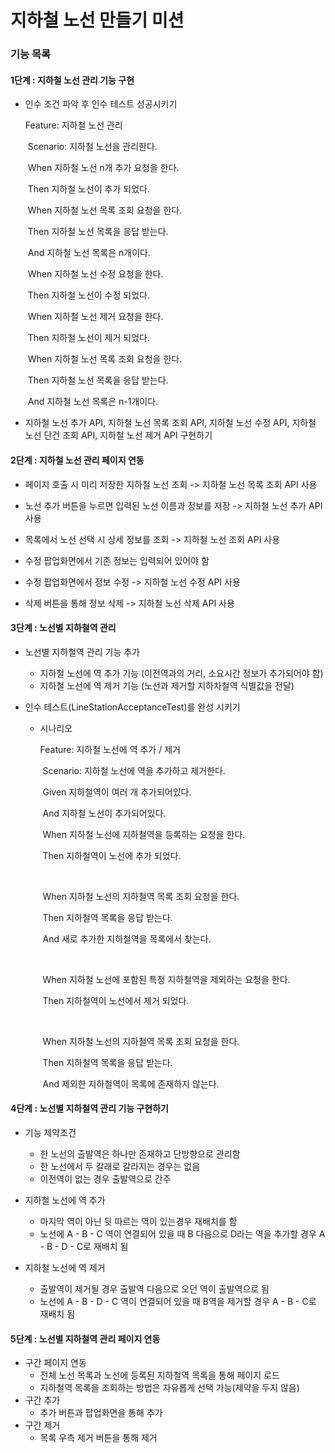 # 지하철 노선 만들기 미션

### 기능 목록

#### 1단계 : 지하철 노선 관리 기능 구현

- 인수 조건 파악 후 인수 테스트 성공시키기

  Feature: 지하철 노선 관리   

  ​	Scenario: 지하철 노선을 관리한다.    

  ​		When 지하철 노선 n개 추가 요청을 한다.    

  ​		Then 지하철 노선이 추가 되었다.        

  

  ​		When 지하철 노선 목록 조회 요청을 한다.    

  ​		Then 지하철 노선 목록을 응답 받는다.    

  ​		And 지하철 노선 목록은 n개이다.        

  

  ​		When 지하철 노선 수정 요청을 한다.   

  ​		Then 지하철 노선이 수정 되었다.     

  

  ​		When 지하철 노선 제거 요청을 한다.    

  ​		Then 지하철 노선이 제거 되었다.        

  

  ​		When 지하철 노선 목록 조회 요청을 한다.    

  ​		Then 지하철 노선 목록을 응답 받는다.    

  ​		And 지하철 노선 목록은 n-1개이다.

- 지하철 노선 추가 API, 지하철 노선 목록 조회 API, 지하철 노선 수정 API, 지하철 노선 단건 조회 API, 지하철 노선 제거 API 구현하기

#### 2단계 : 지하철 노선 관리 페이지 연동

- 페이지 호출 시 미리 저장한 지하철 노선 조회 -> 지하철 노선 목록 조회 API 사용

- 노선 추가 버튼을 누르면 입력된 노선 이름과 정보를 저장 -> 지하철 노선 추가 API 사용
- 목록에서 노선 선택 시 상세 정보를 조회 -> 지하철 노선 조회 API 사용
- 수정 팝업화면에서 기존 정보는 입력되어 있어야 함
- 수정 팝업화면에서 정보 수정 -> 지하철 노선 수정 API 사용
- 삭제 버튼을 통해 정보 삭제 -> 지하철 노선 삭제 API 사용

#### 3단계 : 노선별 지하철역 관리

- 노선별 지하철역 관리 기능 추가

  - 지하철 노선에 역 추가 기능 (이전역과의 거리, 소요시간 정보가 추가되어야 함)
  - 지하철 노선에 역 제거 기능 (노선과 제거할 지하차철역 식별값을 전달)

- 인수 테스트(LineStationAcceptanceTest)를 완성 시키기

  - 시나리오

    Feature: 지하철 노선에 역 추가 / 제거 

    ​	Scenario: 지하철 노선에 역을 추가하고 제거한다.     

    ​		Given 지하철역이 여러 개 추가되어있다.     

    ​		And 지하철 노선이 추가되어있다.      

    ​		When 지하철 노선에 지하철역을 등록하는 요청을 한다.     

    ​		Then 지하철역이 노선에 추가 되었다.      

    ​		

    ​		When 지하철 노선의 지하철역 목록 조회 요청을 한다.    

    ​		Then 지하철역 목록을 응답 받는다.     

    ​		And 새로 추가한 지하철역을 목록에서 찾는다.      

    ​		

    ​		When 지하철 노선에 포함된 특정 지하철역을 제외하는 요청을 한다.     

    ​		Then 지하철역이 노선에서 제거 되었다.      

    ​		

    ​		When 지하철 노선의 지하철역 목록 조회 요청을 한다.     

    ​		Then 지하철역 목록을 응답 받는다.     

    ​		And 제외한 지하철역이 목록에 존재하지 않는다.

#### 4단계 : 노선별 지하철역 관리 기능 구현하기

- 기능 제약조건 
  - 한 노선의 출발역은 하나만 존재하고 단방향으로 관리함
  - 한 노선에서 두 갈래로 갈라지는 경우는 없음 
  - 이전역이 없는 경우 출발역으로 간주
- 지하철 노선에 역 추가
  - 마지막 역이 아닌 뒷 따르는 역이 있는경우 재배치를 함
  - 노선에 A - B - C 역이 연결되어 있을 때 B 다음으로 D라는 역을 추가할 경우 A - B - D - C로 재배치 됨

- 지하철 노선에 역 제거
  - 출발역이 제거될 경우 출발역 다음으로 오던 역이 출발역으로 됨
  - 노선에 A - B - D - C 역이 연결되어 있을 때 B역을 제거할 경우 A - B - C로 재배치 됨

#### 5단계 : 노선별 지하철역 관리 페이지 연동

- 구간 페이지 연동 
  - 전체 노선 목록과 노선에 등록된 지하철역 목록을 통해 페이지 로드
  - 지하철역 목록을 조회하는 방법은 자유롭게 선택 가능(제약을 두지 않음)
- 구간 추가 
  - 추가 버튼과 팝업화면을 통해 추가
- 구간 제거
  - 목록 우측 제거 버튼을 통해 제거

